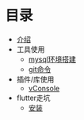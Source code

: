 # 目录

* [介绍](README.md)
* 工具使用
  * [mysql环境搭建](tools/MYSQL.md)
  * [git命令](tools/GIT.md)
* 插件/库使用
  * [vConsole](plugins/vConsole.md)
* flutter走坑
  * [安装](flutter/INSTALL.md)
